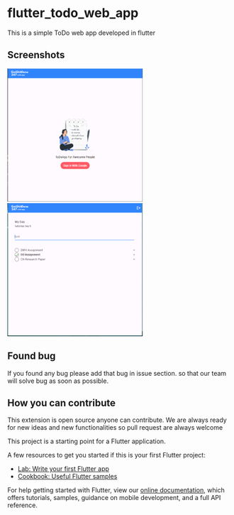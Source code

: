 # flutter_todo_web_app

This is a simple ToDo web app developed in flutter

## Screenshots
<img src="ss1.PNG" height="300em" /> <img src="ss2.PNG" height="300em" />

## Found bug
If you found any bug please add that bug in issue section. so that our team will solve bug as soon as possible.

## How you can contribute
This extension is open source anyone can contribute. We are always ready for new ideas and new functionalities so pull request are always welcome

This project is a starting point for a Flutter application.

A few resources to get you started if this is your first Flutter project:

- [Lab: Write your first Flutter app](https://flutter.dev/docs/get-started/codelab)
- [Cookbook: Useful Flutter samples](https://flutter.dev/docs/cookbook)

For help getting started with Flutter, view our
[online documentation](https://flutter.dev/docs), which offers tutorials,
samples, guidance on mobile development, and a full API reference.
